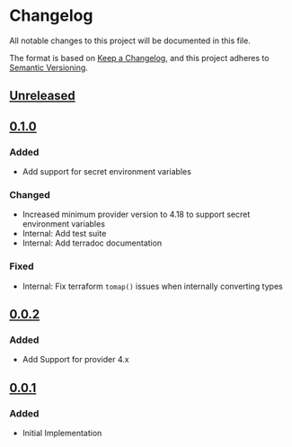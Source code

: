# Changelog

All notable changes to this project will be documented in this file.

The format is based on [Keep a Changelog](https://keepachangelog.com/en/1.0.0/),
and this project adheres to [Semantic Versioning](https://semver.org/spec/v2.0.0.html).

## [Unreleased]

## [0.1.0]

### Added

- Add support for secret environment variables

### Changed

- Increased minimum provider version to 4.18 to support secret environment variables
- Internal: Add test suite
- Internal: Add terradoc documentation

### Fixed

- Internal: Fix terraform `tomap()` issues when internally converting types

## [0.0.2]

### Added

- Add Support for provider 4.x

## [0.0.1]

### Added

- Initial Implementation

<!-- markdown-link-check-disable -->

[unreleased]: https://github.com/mineiros-io/terraform-google-cloud-function/compare/v0.1.0...HEAD
[0.1.0]: https://github.com/mineiros-io/terraform-google-cloud-function/compare/v0.0.2...v0.1.0
[0.0.2]: https://github.com/mineiros-io/terraform-google-cloud-function/compare/v0.0.1...v0.0.2
[0.0.1]: https://github.com/mineiros-io/terraform-google-cloud-function/releases/tag/v0.0.1

<!-- markdown-link-check-disabled -->

